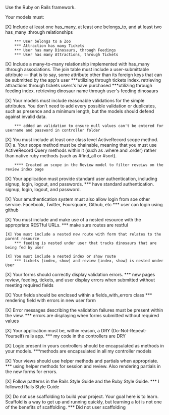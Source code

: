 Use the Ruby on Rails framework.

Your models must:

[X] Include at least one has_many, at least one belongs_to, and at least two has_many :through relationships 

        *** User belongs to a Zoo 
        *** Attraction has many Tickets 
        *** User has many Dinosaurs, through Feedings 
        *** User has many Attractions, through Tickets 

[X]  Include a many-to-many relationship implemented with has_many :through associations. The join table must include a user-submittable attribute — that is to say, some attribute other than its foreign keys that can be submitted by the app's user
        ***utilizing through tickets index. retrieving attractions through tickets users's have purchased
        ***utilizing through feeding index. retrieving dinosaur name through user's feeding dinosaurs


[X]  Your models must include reasonable validations for the simple attributes. You don't need to add every possible validation or duplicates, such as presence and a minimum length, but the models should defend against invalid data.

        *** added an validation to ensure null values can't be entered for username and password in controller folder

[X]  You must include at least one class level ActiveRecord scope method. 
    [X] a. Your scope method must be chainable, meaning that you must use ActiveRecord Query methods within it (such as .where and .order) rather than native ruby methods (such as #find_all or #sort).
        
        **** Created an scope in the Review model to filter reveiws on the review index page

[X]  Your application must provide standard user authentication, including signup, login, logout, and passwords.
        *** have standard authentication. signup, login, logout, and password.

[X]  Your amuthentication system must also allow login from soe other service. Facebook, Twitter, Foursquare, Github, etc
        *** user can login using github

[X]  You must include and make use of a nested resource with the appropriate RESTful URLs.
        *** make sure routes are restful

    [X] You must include a nested new route with form that relates to the parent resource
        *** feeding is nested under user that tracks dinosaurs that are being fed by user

    [X] You must include a nested index or show route
        *** tickets [index, show] and review [index, show] is nested under User

[X]  Your forms should correctly display validation errors.
        *** new pages review, feeding, tickets, and user display errors when submitted without meeting required fields 

[X]  Your fields should be enclosed within a fields_with_errors class
        *** rendering field with errors in new user form

[X]  Error messages describing the validation failures must be present within the view.
        *** errors are displaying when forms submitted without required values

[X]  Your application must be, within reason, a DRY (Do-Not-Repeat-Yourself) rails app.
        *** my code in the controllers are DRY

[X]  Logic present in yours controllers should be encapsulated as methods in your models.
        ***methods are encapsulated in all my controller models

[X]  Your views should use helper methods and partials when appropriate.
        *** using helper methods for session and review. Also rendering partials in the new forms for errors.

[X]  Follow patterns in the Rails Style Guide and the Ruby Style Guide.
        *** I followed Rails Style Guide

[X]  Do not use scaffolding to build your project. Your goal here is to learn. Scaffold is a way to get up and running quickly, but learning a lot is not one of the benefits of scaffolding.
        *** Did not user scaffolding 
